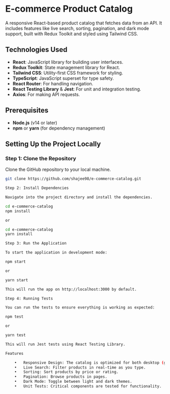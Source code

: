 # E-commerce Product Catalog

A responsive React-based product catalog that fetches data from an API. It includes features like live search, sorting, pagination, and dark mode support, built with Redux Toolkit and styled using Tailwind CSS.

## Technologies Used

- **React**: JavaScript library for building user interfaces.
- **Redux Toolkit**: State management library for React.
- **Tailwind CSS**: Utility-first CSS framework for styling.
- **TypeScript**: JavaScript superset for type safety.
- **React Router**: For handling navigation.
- **React Testing Library** & **Jest**: For unit and integration testing.
- **Axios**: For making API requests.

## Prerequisites

- **Node.js** (v14 or later)
- **npm** or **yarn** (for dependency management)

## Setting Up the Project Locally

### Step 1: Clone the Repository

Clone the GitHub repository to your local machine.

```bash
git clone https://github.com/shajee98/e-commerce-catalog.git

Step 2: Install Dependencies

Navigate into the project directory and install the dependencies.

cd e-commerce-catalog
npm install

or

cd e-commerce-catalog
yarn install

Step 3: Run the Application

To start the application in development mode:

npm start

or

yarn start

This will run the app on http://localhost:3000 by default.

Step 4: Running Tests

You can run the tests to ensure everything is working as expected:

npm test

or

yarn test

This will run Jest tests using React Testing Library.

Features

	•	Responsive Design: The catalog is optimized for both desktop (grid view) and mobile (single-column list).
	•	Live Search: Filter products in real-time as you type.
	•	Sorting: Sort products by price or rating.
	•	Pagination: Browse products in pages.
	•	Dark Mode: Toggle between light and dark themes.
	•	Unit Tests: Critical components are tested for functionality.